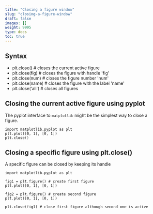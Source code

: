 ```yaml
---
title: "Closing a figure window"
slug: "closing-a-figure-window"
draft: false
images: []
weight: 9995
type: docs
toc: true
---
```


## Syntax
 - plt.close()  # closes the current active figure
 - plt.close(fig) # closes the figure with handle 'fig'
 - plt.close(num) # closes the figure number 'num'
 - plt.close(name) # closes the figure with the label 'name'
 - plt.close('all') # closes all figures

## Closing the current active figure using pyplot
The pyplot interface to `matplotlib` might be the simplest way to close a figure.

    import matplotlib.pyplot as plt
    plt.plot([0, 1], [0, 1])
    plt.close()

## Closing a specific figure using plt.close()
A specific figure can be closed by keeping its handle

    import matplotlib.pyplot as plt

    fig1 = plt.figure() # create first figure
    plt.plot([0, 1], [0, 1])

    fig2 = plt.figure() # create second figure
    plt.plot([0, 1], [0, 1])

    plt.close(fig1) # close first figure although second one is active

